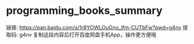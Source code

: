 # programming_books_summary

链接: https://pan.baidu.com/s/1r8YOWLOuGno_lfm-CUTbFw?pwd=g4nv 提取码: g4nv 复制这段内容后打开百度网盘手机App，操作更方便哦
